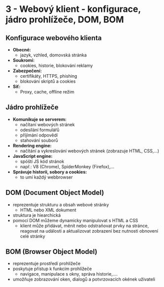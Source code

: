 # 3 - Webový klient - konfigurace, jádro prohlížeče, DOM, BOM
## Konfigurace webového klienta
- **Obecné:** 
	- jazyk, vzhled, domovská stránka
- **Soukromí:** 
	- cookies, historie, blokování reklamy
- **Zabezpečení:** 
	- certifikáty, HTTPS, phishing
	- blokování skriptů a cookies
- **Síť:** 
	- Proxy, cache, offline režim
## Jádro prohlížeče
- **Komunikuje se serverem:**
	- načítaní webových stránek
	- odesílání formulářů
	- příjímání odpovědí
	- stahování souborů
- **Rendering engine:** 
	- načítání a vykreslování webových stránek (zobrazuje HTML, CSS,...)
- **JavaScript engine:** 
	- spóští JS kód stránok
	- např.: V8 (Chrome), SpiderMonkey (Firefox),...
- **Správuje historii, sobory a cookies:**
	- to umí každý webbrowser
## DOM (Document Object Model)
- reprezentuje strukturu a obsah webové stránky
	- HTML nebo XML dokument
- struktura je hiearchická
- pomocí DOM můžeme dynamicky manipulovat s HTML a CSS
	- klient může přidávat, měnit nebo odstraňovat prvky na stránce, reagovat na události a aktualizovat zobrazení bez nutnosti obnovení celé stránky
## BOM (Browser Object Model)
- reprezentuje prostředí prohlížeče
- poskytuje přístup k funkcím prohlížeče
	- navigace, manipulace s okny, správa historie,....
- umožňuje zobrazování oken, dialogů a potvrzovacích okének uživateli
